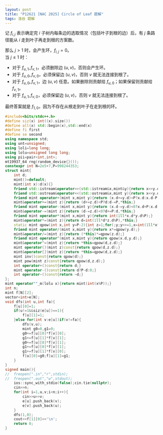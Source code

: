 ```yaml
---
layout: post
title: "P12621 [NAC 2025] Circle of Leaf 题解"
tags: 洛谷 题解
---
```


记 $f_{i,j}$ 表示确定完 $i$ 子树内每条边的选取情况（包括叶子到根的边）后，有 $j$ 条路径能从 $i$ 走到叶子再走到根的方案数。

那么 $j>1$ 时，会产生环，$f_{i,j}=0$。  
当 $j\le1$ 时：
- 对于 $f_{u,1},f_{v,1}$，必须删除边 $(u,v)$，否则会产生环。
- 对于 $f_{u,0},f_{v,0}$，必须保留边 $(u,v)$，否则 $v$ 就无法连接到根了。
- 对于 $f_{u,0},f_{v,1}$，边 $(u,v)$ 任意。如果删除则贡献给 $f_{u,0}$；如果保留则贡献给 $f_{v,1}$。
- 对于 $f_{u,1},f_{v,0}$，必须保留边 $(u,v)$，否则 $v$ 就无法连接到根了。

最终答案就是 $f_{1,0}$，因为不存在从根走到叶子在走到根的环。

```cpp
#include<bits/stdc++.h>
#define siz(x) int((x).size())
#define all(x) std::begin(x),std::end(x)
#define fi first
#define se second
using namespace std;
using unt=unsigned;
using loli=long long;
using lolu=unsigned long long;
using pii=pair<int,int>;
mt19937_64 rng(random_device{}());
constexpr int N=2e5+7,P=998244353;
struct mint{
	int d;
	mint()=default;
	mint(int x):d(x){}
	friend std::istream&operator>>(std::istream&x,mint&y){return x>>y.d;}
	friend std::ostream&operator<<(std::ostream&x,mint y){return x<<y.d;}
	friend mint operator+(mint x,mint y){return (x.d+=y.d)<P?x.d:x.d-P;}
	mint&operator+=(mint z){return (d+=z.d)<P?d:d-=P,*this;}
	friend mint operator-(mint x,mint y){return (x.d-=y.d)<0?x.d+P:x.d;}
	mint&operator-=(mint z){return (d-=z.d)<0?d+=P:d,*this;}
	friend mint operator*(mint x,mint y){return int(1ll*x.d*y.d%P);}
	mint&operator*=(mint z){return d=int(1ll*d*z.d%P),*this;}
	static mint qpow(int x,int y=P-2){int z=1;for(;y;y>>=1,x=int(1ll*x*x%P))if(y&1)z=int(1ll*x*z%P);return z;}
	friend mint operator/(mint x,mint y){return x*=qpow(y.d);}
	mint&operator/=(mint z){return (*this)*=qpow(z.d);}
	friend mint operator^(mint x,mint y){return qpow(x.d,y.d);}
	mint&operator^=(mint z){return *this=qpow(d,z.d);}
	mint operator()(mint z)const{return qpow(d,z.d);}
	mint&operator[](mint z){return *this=qpow(d,z.d);}
	mint inv()const{return qpow(d);}
	mint pow(mint z)const{return qpow(d,z.d);}
	int operator+()const{return d;}
	mint operator-()const{return d?P-d:0;}
	int operator~()const{return ~d;}
};
mint operator""_m(lolu x){return mint(int(x%P));}
int n;
mint f[N][2];
vector<int>e[N];
void dfs(int u,int fa){
	f[u][0]=1;
	if(u!=1&&siz(e[u])==1){
		f[u][1]=1;
	}else for(int v:e[u])if(v!=fa){
		dfs(v,u);
		mint g0=0,g1=0;
		g0+=f[u][0]*f[v][0];
		g1+=f[u][1]*f[v][1];
		g0+=f[u][0]*f[v][1];
		g1+=f[u][0]*f[v][1];
		g1+=f[u][1]*f[v][0];
		f[u][0]=g0;f[u][1]=g1;
	}
}
signed main(){
//	freopen(".in","r",stdin);
//	freopen(".out","w",stdout);
	ios::sync_with_stdio(false);cin.tie(nullptr);
	cin>>n;
	for(int i=1,u,v;i<n;i++){
		cin>>u>>v;
		e[u].push_back(v);
		e[v].push_back(u);
	}
	dfs(1,0);
	cout<<f[1][0]<<'\n';
	return 0;
}
```